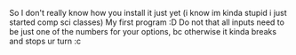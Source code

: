 So I don't really know how you install it just yet (i know im kinda stupid i just started comp sci classes)
My first program :D
Do not that all inputs need to be just one of the numbers for your options, bc otherwise it kinda breaks and stops ur turn :c
